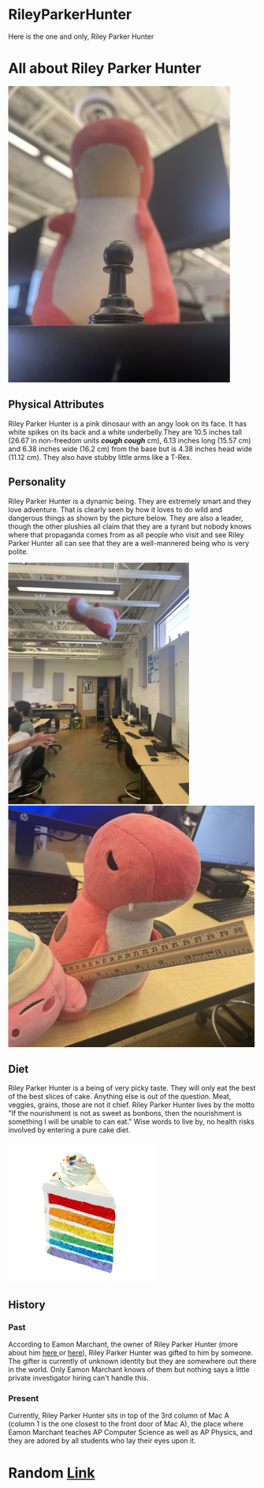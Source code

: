 # RileyParkerHunter
<head>Here is the one and only, Riley Parker Hunter</head>
<body>
  <h1> All about Riley Parker Hunter</H1>
    <img src="IMG_3845.jpg" length="800" width="450"/>
    <h2> Physical Attributes </h2>
      <p>Riley Parker Hunter is a pink dinosaur with an angy look on its face. It has white spikes on its back and a white underbelly.They are 10.5 inches tall (26.67 in non-freedom units <em><strong>cough cough</strong></em> cm), 6.13 inches long (15.57 cm) and 6.38 inches wide (16.2 cm) from the base but is 4.38 inches head wide (11.12 cm). They also have stubby little arms like a T-Rex.</p>
    <h2> Personality </h2>
      <p> Riley Parker Hunter is a dynamic being. They are extremely smart and they love adventure. That is clearly seen by how it loves to do wild and dangerous things as shown by the picture below. They are also a leader, though the other plushies all claim that they are a tyrant but nobody knows where that propaganda comes from as all people who visit and see Riley Parker Hunter all can see that they are a well-mannered being who is very polite. </p>
  <div>
      <img src="IMG_3855.jpg" width="367" length="300"/> <img src="IMG_3847 (1).jpg" length="300" width="500"/>
  </div>
    <h2> Diet </h2>
      <p> Riley Parker Hunter is a being of very picky taste. They will only eat the best of the best slices of cake. Anything else is out of the question. Meat, veggies, grains, those are not it chief. Riley Parker Hunter lives by the motto "If the nourishment is not as sweet as bonbons, then the nourishment is something I will be unable to can eat." Wise words to live by, no health risks involved by entering a pure cake diet.</p>
        <img src="62d8887f8ca57c1aa8f754cd_62c3df191bd42caa9ac204e9_rsz_1rainbow_cake-removebg-preview.png" width="300" length="300"/>
    <h2> History </h2>
      <h3>Past</h3>
        <p> According to Eamon Marchant, the owner of Riley Parker Hunter (more about him <a href="https://logant.neocities.org" target="_blank"> here </a> or <a href="https://www.linkedin.com/in/eamon-marchant" target="_blank"> here</a>), Riley Parker Hunter was gifted to him by someone. The gifter is currently of unknown identity but they are somewhere out there in the world. Only Eamon Marchant knows of them but nothing says a little private investigator hiring can't handle this. </p>
      <h3> Present</h3>
        <p> Currently, Riley Parker Hunter sits in top of the 3rd column of Mac A (column 1 is the one closest to the front door of Mac A), the place where Eamon Marchant teaches AP Computer Science as well as AP Physics, and they are adored by all students who lay their eyes upon it. </p>

  
  <h1> Random <a href="https://logant.neocities.org" target="_blank">Link</a></h1>
</body>
